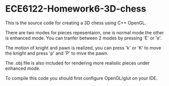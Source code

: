 # ECE6122-Homework6-3D-chess
This is the source code for creating a 3D chess using C++ OpenGL.

There are two modes for pieces repesentaion, one is normal mode the other is enhanced mode. You can tranfer between 2 modes by pressing 'E' or 'e'.

The motion of knight and pawn is realized, you can press 'k' or 'K' to move the knight and press 'p' and 'P' to mive the pawn.

The .obj file is also included for rendering more realistic pieces under enhanced mode.

To compile this code you should first configure OpenGL/glut on your IDE.
